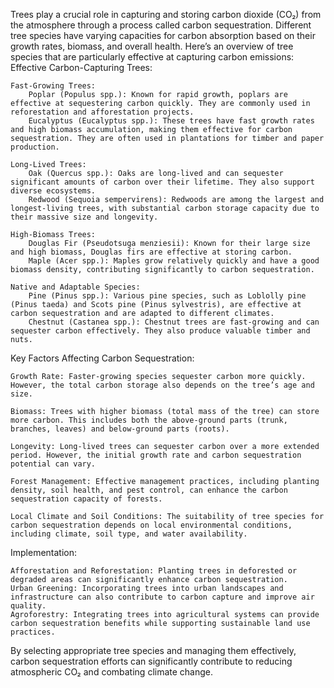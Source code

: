 Trees play a crucial role in capturing and storing carbon dioxide (CO₂) from the atmosphere through a process called carbon sequestration. Different tree species have varying capacities for carbon absorption based on their growth rates, biomass, and overall health. Here’s an overview of tree species that are particularly effective at capturing carbon emissions:
Effective Carbon-Capturing Trees:

    Fast-Growing Trees:
        Poplar (Populus spp.): Known for rapid growth, poplars are effective at sequestering carbon quickly. They are commonly used in reforestation and afforestation projects.
        Eucalyptus (Eucalyptus spp.): These trees have fast growth rates and high biomass accumulation, making them effective for carbon sequestration. They are often used in plantations for timber and paper production.

    Long-Lived Trees:
        Oak (Quercus spp.): Oaks are long-lived and can sequester significant amounts of carbon over their lifetime. They also support diverse ecosystems.
        Redwood (Sequoia sempervirens): Redwoods are among the largest and longest-living trees, with substantial carbon storage capacity due to their massive size and longevity.

    High-Biomass Trees:
        Douglas Fir (Pseudotsuga menziesii): Known for their large size and high biomass, Douglas firs are effective at storing carbon.
        Maple (Acer spp.): Maples grow relatively quickly and have a good biomass density, contributing significantly to carbon sequestration.

    Native and Adaptable Species:
        Pine (Pinus spp.): Various pine species, such as Loblolly pine (Pinus taeda) and Scots pine (Pinus sylvestris), are effective at carbon sequestration and are adapted to different climates.
        Chestnut (Castanea spp.): Chestnut trees are fast-growing and can sequester carbon effectively. They also produce valuable timber and nuts.

Key Factors Affecting Carbon Sequestration:

    Growth Rate: Faster-growing species sequester carbon more quickly. However, the total carbon storage also depends on the tree’s age and size.

    Biomass: Trees with higher biomass (total mass of the tree) can store more carbon. This includes both the above-ground parts (trunk, branches, leaves) and below-ground parts (roots).

    Longevity: Long-lived trees can sequester carbon over a more extended period. However, the initial growth rate and carbon sequestration potential can vary.

    Forest Management: Effective management practices, including planting density, soil health, and pest control, can enhance the carbon sequestration capacity of forests.

    Local Climate and Soil Conditions: The suitability of tree species for carbon sequestration depends on local environmental conditions, including climate, soil type, and water availability.

Implementation:

    Afforestation and Reforestation: Planting trees in deforested or degraded areas can significantly enhance carbon sequestration.
    Urban Greening: Incorporating trees into urban landscapes and infrastructure can also contribute to carbon capture and improve air quality.
    Agroforestry: Integrating trees into agricultural systems can provide carbon sequestration benefits while supporting sustainable land use practices.

By selecting appropriate tree species and managing them effectively, carbon sequestration efforts can significantly contribute to reducing atmospheric CO₂ and combating climate change.
